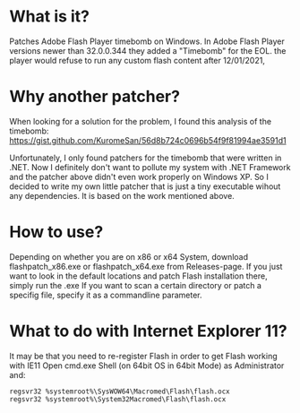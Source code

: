 # What is it?
Patches Adobe Flash Player timebomb on Windows.
In Adobe Flash Player versions newer than 32.0.0.344 they added a "Timebomb" for the EOL. the player would refuse to run any custom flash content after 12/01/2021,

# Why another patcher?
When looking for a solution for the problem, I found this analysis of the timebomb:
https://gist.github.com/KuromeSan/56d8b724c0696b54f9f81994ae3591d1

Unfortunately, I only found patchers for the timebomb that were written in .NET.
Now I definitely don't want to pollute my system with .NET Framework and the patcher above didn't even work properly on Windows XP.
So I decided to write my own little patcher that is just a tiny executable wihout any dependencies.
It is based on the work mentioned above.

# How to use?
Depending on whether you are on x86 or x64 System, download flashpatch_x86.exe or flashpatch_x64.exe from Releases-page.
If you just want to look in the default locations and patch Flash installation there, simply run the .exe
If you want to scan a certain directory or patch a specifig file, specify it as a commandline parameter.

# What to do with Internet Explorer 11?
It may be that you need to re-register Flash in order to get Flash working with IE11
Open cmd.exe Shell (on 64bit OS in 64bit Mode) as Administrator and:

```
regsvr32 %systemroot%\SysWOW64\Macromed\Flash\flash.ocx
regsvr32 %systemroot%\System32Macromed\Flash\flash.ocx
```
